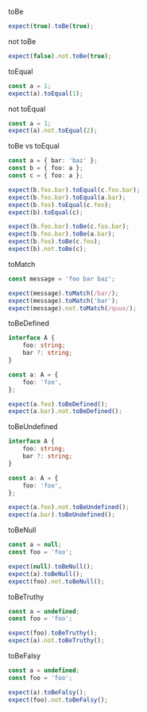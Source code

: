 toBe

```ts
expect(true).toBe(true);
```

not toBe
```ts
expect(false).not.toBe(true);
```

toEqual
```ts
const a = 1;
expect(a).toEqual(1);
```

not toEqual
```ts
const a = 1;
expect(a).not.toEqual(2);
```

toBe vs toEqual
```ts
const a = { bar: 'baz' };
const b = { foo: a };
const c = { foo: a };

expect(b.foo.bar).toEqual(c.foo.bar);
expect(b.foo.bar).toEqual(a.bar);
expect(b.foo).toEqual(c.foo);
expect(b).toEqual(c);

expect(b.foo.bar).toBe(c.foo.bar);
expect(b.foo.bar).toBe(a.bar);
expect(b.foo).toBe(c.foo);
expect(b).not.toBe(c);
```

toMatch
```ts
const message = 'foo bar baz';

expect(message).toMatch(/bar/);
expect(message).toMatch('bar');
expect(message).not.toMatch(/quux/);
```

toBeDefined
```ts
interface A {
    foo: string;
    bar ?: string;
}

const a: A = {
    foo: 'foo',
};

expect(a.foo).toBeDefined();
expect(a.bar).not.toBeDefined();
```

toBeUndefined
```ts
interface A {
    foo: string;
    bar ?: string;
}

const a: A = {
    foo: 'foo',
};

expect(a.foo).not.toBeUndefined();
expect(a.bar).toBeUndefined();
```

toBeNull
```ts
const a = null;
const foo = 'foo';

expect(null).toBeNull();
expect(a).toBeNull();
expect(foo).not.toBeNull();
```

toBeTruthy
```ts
const a = undefined;
const foo = 'foo';

expect(foo).toBeTruthy();
expect(a).not.toBeTruthy();
```

toBeFalsy
```ts
const a = undefined;
const foo = 'foo';

expect(a).toBeFalsy();
expect(foo).not.toBeFalsy();
```
